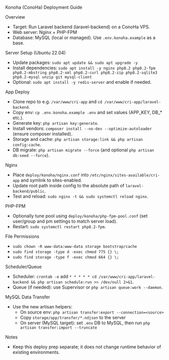 Konoha (ConoHa) Deployment Guide

Overview
- Target: Run Laravel backend (laravel-backend) on a ConoHa VPS.
- Web server: Nginx + PHP-FPM
- Database: MySQL (local or managed). Use `.env.konoha.example` as a base.

Server Setup (Ubuntu 22.04)
- Update packages: `sudo apt update && sudo apt upgrade -y`
- Install dependencies: `sudo apt install -y nginx php8.2 php8.2-fpm php8.2-mbstring php8.2-xml php8.2-curl php8.2-zip php8.2-sqlite3 php8.2-mysql unzip git mysql-client`
- Optional: `sudo apt install -y redis-server` and enable if needed.

App Deploy
- Clone repo to e.g. `/var/www/cri-app` and `cd /var/www/cri-app/laravel-backend`.
- Copy env: `cp .env.konoha.example .env` and set values (APP_KEY, DB_* etc.).
- Generate key: `php artisan key:generate`.
- Install vendors: `composer install --no-dev --optimize-autoloader` (ensure composer installed).
- Storage and cache: `php artisan storage:link && php artisan config:cache`.
- DB migrate: `php artisan migrate --force` (and optional `php artisan db:seed --force`).

Nginx
- Place `deploy/konoha/nginx.conf` into `/etc/nginx/sites-available/cri-app` and symlink to sites-enabled.
- Update root path inside config to the absolute path of `laravel-backend/public`.
- Test and reload: `sudo nginx -t && sudo systemctl reload nginx`.

PHP-FPM
- Optionally tune pool using `deploy/konoha/php-fpm-pool.conf` (set user/group and pm settings to match server load).
- Restart: `sudo systemctl restart php8.2-fpm`.

File Permissions
- `sudo chown -R www-data:www-data storage bootstrap/cache`
- `sudo find storage -type d -exec chmod 775 {} \;`
- `sudo find storage -type f -exec chmod 664 {} \;`

Scheduler/Queue
- Scheduler: `crontab -e` add `* * * * * cd /var/www/cri-app/laravel-backend && php artisan schedule:run >> /dev/null 2>&1`.
- Queue (if needed): use Supervisor or `php artisan queue:work --daemon`.

MySQL Data Transfer
- Use the new artisan helpers:
  - On source env: `php artisan transfer:export --connection=<source>`
  - Copy `storage/app/transfer/*.ndjson` to the server
  - On server (MySQL target): set `.env` DB to MySQL, then run `php artisan transfer:import --truncate`

Notes
- Keep this deploy prep separate; it does not change runtime behavior of existing environments.

